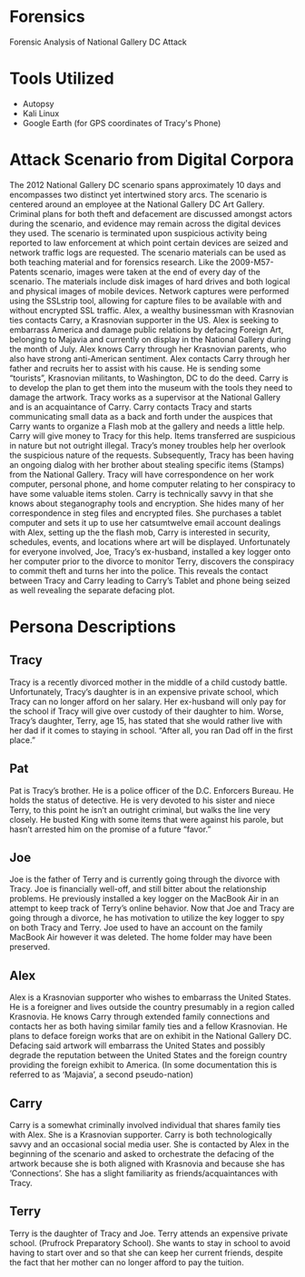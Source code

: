 # Forensics
Forensic Analysis of National Gallery DC Attack
# Tools Utilized
- Autopsy
- Kali Linux
- Google Earth (for GPS coordinates of Tracy's Phone)
# Attack Scenario from Digital Corpora 
The 2012 National Gallery DC scenario spans approximately 10 days and encompasses two distinct yet intertwined story arcs. The scenario is centered around an employee at the National Gallery DC Art Gallery. Criminal plans for both theft and defacement are discussed amongst actors during the scenario, and evidence may remain across the digital devices they used. The scenario is terminated upon suspicious activity being reported to law enforcement at which point certain devices are seized and network traffic logs are requested. The scenario materials can be used as both teaching material and for forensics research. Like the 2009-M57-Patents scenario, images were taken at the end of every day of the scenario. The materials include disk images of hard drives and both logical and physical images of mobile devices. Network captures were performed using the SSLstrip tool, allowing for capture files to be available with and without encrypted SSL traffic. Alex, a wealthy businessman with Krasnovian ties contacts Carry, a Krasnovian supporter in the US. Alex is seeking to embarrass America and damage public relations by defacing Foreign Art, belonging to Majavia and currently on display in the National Gallery during the month of July. Alex knows Carry through her Krasnovian parents, who also have strong anti-American sentiment. Alex contacts Carry through her father and recruits her to assist with his cause. He is sending some “tourists”, Krasnovian militants, to Washington, DC to do the deed. Carry is to develop the plan to get them into the museum with the tools they need to damage the artwork. Tracy works as a supervisor at the National Gallery and is an acquaintance of Carry. Carry contacts Tracy and starts communicating small data as a back and forth under the auspices that Carry wants to organize a Flash mob at the gallery and needs a little help. Carry will give money to Tracy for this help. Items transferred are suspicious in nature but not outright illegal. Tracy’s money troubles help her overlook the suspicious nature of the requests. Subsequently, Tracy has been having an ongoing dialog with her brother about stealing specific items (Stamps) from the National Gallery. Tracy will have correspondence on her work computer, personal phone, and home computer relating to her conspiracy to have some valuable items stolen. Carry is technically savvy in that she knows about steganography tools and encryption. She hides many of her correspondence in steg files and encrypted files. She purchases a tablet computer and sets it up to use her catsumtwelve email account dealings with Alex, setting up the the flash mob, Carry is interested in security, schedules, events, and locations where art will be displayed. Unfortunately for everyone involved, Joe, Tracy’s ex-husband, installed a key logger onto her computer prior to the divorce to monitor Terry, discovers the conspiracy to commit theft and turns her into the police. This reveals the contact between Tracy and Carry leading to Carry’s Tablet and phone being seized as well revealing the separate defacing plot.
# Persona Descriptions
## Tracy
Tracy is a recently divorced mother in the middle of a child custody battle. Unfortunately, Tracy’s daughter is in an expensive private school, which Tracy can no longer afford on her salary. Her ex-husband will only pay for the school if Tracy will give over custody of their daughter to him. Worse, Tracy’s daughter, Terry, age 15, has stated that she would rather live with her dad if it comes to staying in school. “After all, you ran Dad off in the first place.”
## Pat
Pat is Tracy’s brother. He is a police officer of the D.C. Enforcers Bureau. He holds the status of detective. He is very devoted to his sister and niece Terry, to this point he isn’t an outright criminal, but walks the line very closely. He busted King with some items that were against his parole, but hasn’t arrested him on the promise of a future “favor.”
## Joe
Joe is the father of Terry and is currently going through the divorce with Tracy. Joe is financially well-off, and still bitter about the relationship problems. He previously installed a key logger on the MacBook Air in an attempt to keep track of Terry’s online behavior. Now that Joe and Tracy are going through a divorce, he has motivation to utilize the key logger to spy on both Tracy and Terry. Joe used to have an account on the family MacBook Air however it was deleted. The home folder may have been preserved.
## Alex
Alex is a Krasnovian supporter who wishes to embarrass the United States. He is a foreigner and lives outside the country presumably in a region called Krasnovia. He knows Carry through extended family connections and contacts her as both having similar family ties and a fellow Krasnovian. He plans to deface foreign works that are on exhibit in the National Gallery DC. Defacing said artwork will embarrass the United States and possibly degrade the reputation between the United States and the foreign country providing the foreign exhibit to America. (In some documentation this is referred to as ‘Majavia’, a second pseudo-nation)
## Carry
Carry is a somewhat criminally involved individual that shares family ties with Alex. She is a Krasnovian supporter. Carry is both technologically savvy and an occasional social media user. She is contacted by Alex in the beginning of the scenario and asked to orchestrate the defacing of the artwork because she is both aligned with Krasnovia and because she has ‘Connections’. She has a slight familiarity as friends/acquaintances with Tracy.
## Terry
Terry is the daughter of Tracy and Joe. Terry attends an expensive private school. (Prufrock Preparatory School). She wants to stay in school to avoid having to start over and so that she can keep her current friends, despite the fact that her mother can no longer afford to pay the tuition.
